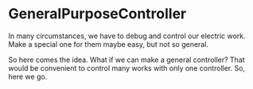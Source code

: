 # GeneralPurposeController

In many circumstances, we have to debug and control our electric work. Make a special one for them maybe easy, but not so general.

So here comes the idea. What if we can make a general controller? That would be convenient to control many works with only one controller. So,  here we go.
